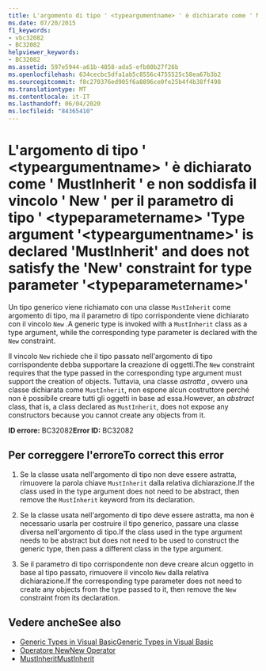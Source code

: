 ```yaml
---
title: L'argomento di tipo ' <typeargumentname> ' è dichiarato come ' MustInherit ' e non soddisfa il vincolo ' New ' per il parametro di tipo ' <typeparametername> '
ms.date: 07/20/2015
f1_keywords:
- vbc32082
- BC32082
helpviewer_keywords:
- BC32082
ms.assetid: 597e5944-a61b-4858-ada5-efb80b27f26b
ms.openlocfilehash: 634cecbc5dfa1ab5c8556c4755525c58ea67b3b2
ms.sourcegitcommit: f8c270376ed905f6a8896ce0fe25b4f4b38ff498
ms.translationtype: MT
ms.contentlocale: it-IT
ms.lasthandoff: 06/04/2020
ms.locfileid: "84365410"
---
```

# <a name="type-argument-typeargumentname-is-declared-mustinherit-and-does-not-satisfy-the-new-constraint-for-type-parameter-typeparametername"></a><span data-ttu-id="1bd91-102">L'argomento di tipo ' \<typeargumentname> ' è dichiarato come ' MustInherit ' e non soddisfa il vincolo ' New ' per il parametro di tipo ' \<typeparametername> '</span><span class="sxs-lookup"><span data-stu-id="1bd91-102">Type argument '\<typeargumentname>' is declared 'MustInherit' and does not satisfy the 'New' constraint for type parameter '\<typeparametername>'</span></span>
<span data-ttu-id="1bd91-103">Un tipo generico viene richiamato con una classe `MustInherit` come argomento di tipo, ma il parametro di tipo corrispondente viene dichiarato con il vincolo `New` .</span><span class="sxs-lookup"><span data-stu-id="1bd91-103">A generic type is invoked with a `MustInherit` class as a type argument, while the corresponding type parameter is declared with the `New` constraint.</span></span>  
  
 <span data-ttu-id="1bd91-104">Il vincolo `New` richiede che il tipo passato nell'argomento di tipo corrispondente debba supportare la creazione di oggetti.</span><span class="sxs-lookup"><span data-stu-id="1bd91-104">The `New` constraint requires that the type passed in the corresponding type argument must support the creation of objects.</span></span> <span data-ttu-id="1bd91-105">Tuttavia, una classe *astratta* , ovvero una classe dichiarata come `MustInherit`, non espone alcun costruttore perché non è possibile creare tutti gli oggetti in base ad essa.</span><span class="sxs-lookup"><span data-stu-id="1bd91-105">However, an *abstract* class, that is, a class declared as `MustInherit`, does not expose any constructors because you cannot create any objects from it.</span></span>  
  
 <span data-ttu-id="1bd91-106">**ID errore:** BC32082</span><span class="sxs-lookup"><span data-stu-id="1bd91-106">**Error ID:** BC32082</span></span>  
  
## <a name="to-correct-this-error"></a><span data-ttu-id="1bd91-107">Per correggere l'errore</span><span class="sxs-lookup"><span data-stu-id="1bd91-107">To correct this error</span></span>  
  
1. <span data-ttu-id="1bd91-108">Se la classe usata nell'argomento di tipo non deve essere astratta, rimuovere la parola chiave `MustInherit` dalla relativa dichiarazione.</span><span class="sxs-lookup"><span data-stu-id="1bd91-108">If the class used in the type argument does not need to be abstract, then remove the `MustInherit` keyword from its declaration.</span></span>  
  
2. <span data-ttu-id="1bd91-109">Se la classe usata nell'argomento di tipo deve essere astratta, ma non è necessario usarla per costruire il tipo generico, passare una classe diversa nell'argomento di tipo.</span><span class="sxs-lookup"><span data-stu-id="1bd91-109">If the class used in the type argument needs to be abstract but does not need to be used to construct the generic type, then pass a different class in the type argument.</span></span>  
  
3. <span data-ttu-id="1bd91-110">Se il parametro di tipo corrispondente non deve creare alcun oggetto in base al tipo passato, rimuovere il vincolo `New` dalla relativa dichiarazione.</span><span class="sxs-lookup"><span data-stu-id="1bd91-110">If the corresponding type parameter does not need to create any objects from the type passed to it, then remove the `New` constraint from its declaration.</span></span>  
  
## <a name="see-also"></a><span data-ttu-id="1bd91-111">Vedere anche</span><span class="sxs-lookup"><span data-stu-id="1bd91-111">See also</span></span>

- [<span data-ttu-id="1bd91-112">Generic Types in Visual Basic</span><span class="sxs-lookup"><span data-stu-id="1bd91-112">Generic Types in Visual Basic</span></span>](../programming-guide/language-features/data-types/generic-types.md)
- [<span data-ttu-id="1bd91-113">Operatore New</span><span class="sxs-lookup"><span data-stu-id="1bd91-113">New Operator</span></span>](../language-reference/operators/new-operator.md)
- [<span data-ttu-id="1bd91-114">MustInherit</span><span class="sxs-lookup"><span data-stu-id="1bd91-114">MustInherit</span></span>](../language-reference/modifiers/mustinherit.md)
